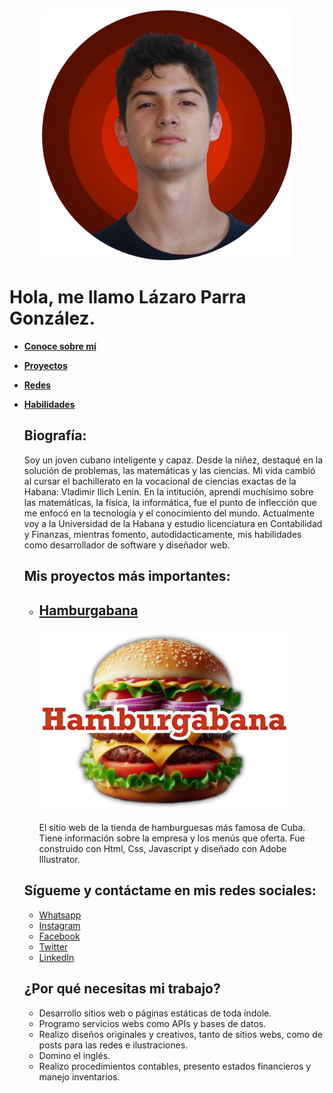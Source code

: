 <div align="center">
  <img src="/imagen-usuario-1.webp" width="400px" height="auto" style="max-width: 100%; aspect-ratio: 1/1;"/>
</div>

# Hola, me llamo Lázaro Parra González.

- [**Conoce sobre mí**](#biograf%C3%ADa)
- [**Proyectos**](#mis-proyectos-m%C3%A1s-importantes)
- [**Redes**](#s%C3%ADgueme-y-cont%C3%A1ctame-en-mis-redes-sociales)
- [**Habilidades**](#por-qu%C3%A9-necesitas-mi-trabajo)

  ## Biografía: 
  Soy un joven cubano inteligente y capaz. Desde la niñez, destaqué en la solución de problemas,
  las matemáticas y las ciencias. Mi vida cambió al cursar el bachillerato en la vocacional de ciencias
  exactas de la Habana: Vladimir Ilich Lenin. En la intitución, aprendí muchísimo sobre las matemáticas,
  la física, la informática, fue el punto de inflección que me enfocó en la tecnología y el conocimiento
  del mundo. Actualmente voy a la Universidad de la Habana y estudio licenciatura en Contabilidad y Finanzas,
  mientras fomento, autodidacticamente, mis habilidades como desarrollador de software y diseñador web.

  ## Mis proyectos más importantes:
  <ul>
    <li>
      <h2><a href="https://github.com/Lachy200408/Hamburgabana">Hamburgabana</a></h2>
      <img src="https://github.com/Lachy200408/Hamburgabana/blob/master/design/Hamburguesa_branding.webp" width="400px"/>
      <p>
        El sitio web de la tienda de hamburguesas más famosa de Cuba. Tiene información sobre la empresa y
        los menús que oferta. Fue construido con Html, Css, Javascript y diseñado con Adobe Illustrator.
      </p>
    </li>
  </ul>

  ## Sígueme y contáctame en mis redes sociales:
  - [Whatsapp](http://wa.me/+5353299466?text=Hola)
  - [Instagram](https://www.instagram.com/lazaroparraj/)
  - [Facebook](https://www.facebook.com/lazaro.parra.583)
  - [Twitter](https://twitter.com/Lachy9716929882)
  - [LinkedIn](https://www.linkedin.com/in/lazaro-parra-gonzalez-47b55628a)

  ## ¿Por qué necesitas mi trabajo?
  - Desarrollo sitios web o páginas estáticas de toda índole.
  - Programo servicios webs como APIs y bases de datos.
  - Realizo diseños originales y creativos, tanto de sitios webs, como de posts para las redes e ilustraciones.
  - Domino el inglés.
  - Realizo procedimientos contables, presento estados financieros y manejo inventarios.
